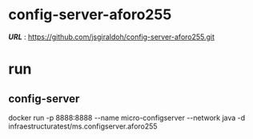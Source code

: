 # config-server-aforo255

**_URL_** : https://github.com/jsgiraldoh/config-server-aforo255.git

# run

## config-server
docker run -p 8888:8888 --name micro-configserver --network java -d infraestructuratest/ms.configserver.aforo255
